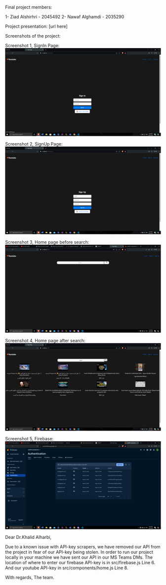 Final project members: 

1- Ziad Alshirhri - 2045492
2- Nawaf Alghamdi - 2035290

Project presentation: [url here] 

Screenshots of the project: 

Screenshot 1, SignIn Page:
![alt text](<Screenshot (160).png>)

Screenshot 2, SignUp Page:
![alt text](<Screenshot (161).png>)

Screenshot 3, Home page before search:
![alt text](<Screenshot (164)-1.png>)

Screenshot 4, Home page after search:
![alt text](<Screenshot (159).png>)

Screenshot 5, Firebase:
![alt text](<Screenshot (163).png>)

Dear Dr.Khalid Alharbi,

Due to a known issue with API-key scrapers, we have removed our API from the project in fear of our API-key being stolen. In order to run our project locally in your machine we have sent our API in our MS Teams DMs. The location of where to enter our firebase API-key is in src/firebase.js Line 6. And our youtube API-key in src/components/home.js Line 8.

With regards, The team. 


